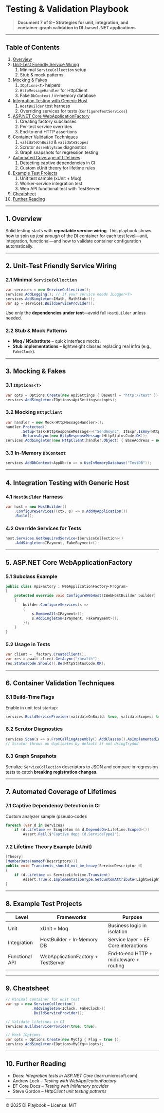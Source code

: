 # Testing & Validation Playbook

> **Document 7 of 8 – Strategies for unit, integration, and container‑graph validation in DI‑based .NET applications**

---

## Table of Contents

1. [Overview](#1-overview)
2. [Unit‑Test Friendly Service Wiring](#2-unit-test-friendly-service-wiring)
   1. Minimal `ServiceCollection` setup
   2. Stub & mock patterns
3. [Mocking & Fakes](#3-mocking--fakes)
   1. `IOptions<T>` helpers
   2. `HttpMessageHandler` for HttpClient
   3. Fake `DbContext` / in‑memory database
4. [Integration Testing with Generic Host](#4-integration-testing-with-generic-host)
   1. `HostBuilder` test harness
   2. Overriding services for tests (`ConfigureTestServices`)
5. [ASP.NET Core WebApplicationFactory](#5-aspnet-core-webapplicationfactory)
   1. Creating factory subclasses
   2. Per‑test service overrides
   3. End‑to‑end HTTP assertions
6. [Container Validation Techniques](#6-container-validation-techniques)
   1. `validateOnBuild` & `validateScopes`
   2. Scrutor `AssemblyScan` diagnostics
   3. Graph snapshots for regression testing
7. [Automated Coverage of Lifetimes](#7-automated-coverage-of-lifetimes)
   1. Detecting captive dependencies in CI
   2. Custom xUnit theory for lifetime rules
8. [Example Test Projects](#8-example-test-projects)
   1. Unit test sample (xUnit + Moq)
   2. Worker‑service integration test
   3. Web API functional test with TestServer
9. [Cheatsheet](#9-cheatsheet)
10. [Further Reading](#10-further-reading)

---

## 1. Overview

Solid testing starts with **repeatable service wiring**. This playbook shows how to spin up *just enough* of the DI container for each test level—unit, integration, functional—and how to validate container configuration automatically.

---

## 2. Unit‑Test Friendly Service Wiring

### 2.1 Minimal `ServiceCollection`

```csharp
var services = new ServiceCollection();
services.AddLogging(); // if your service needs ILogger<T>
services.AddSingleton<IMath, MathStub>();
var sp = services.BuildServiceProvider();
```

Use only the **dependencies under test**—avoid full `HostBuilder` unless needed.

### 2.2 Stub & Mock Patterns

- **Moq / NSubstitute** – quick interface mocks.
- **Stub implementations** – lightweight classes replacing real infra (e.g., `FakeClock`).

---

## 3. Mocking & Fakes

### 3.1 `IOptions<T>`

```csharp
var opts = Options.Create(new ApiSettings { BaseUrl = "http://test" });
services.AddSingleton<IOptions<ApiSettings>>(opts);
```

### 3.2 Mocking `HttpClient`

```csharp
var handler = new Mock<HttpMessageHandler>();
handler.Protected()
       .Setup<Task<HttpResponseMessage>>("SendAsync", ItExpr.IsAny<HttpRequestMessage>(), ItExpr.IsAny<CancellationToken>())
       .ReturnsAsync(new HttpResponseMessage(HttpStatusCode.OK));
services.AddSingleton(new HttpClient(handler.Object) { BaseAddress = new("http://fake") });
```

### 3.3 In‑Memory `DbContext`

```csharp
services.AddDbContext<AppDb>(o => o.UseInMemoryDatabase("TestDB"));
```

---

## 4. Integration Testing with Generic Host

### 4.1 `HostBuilder` Harness

```csharp
var host = new HostBuilder()
    .ConfigureServices((ctx, s) => s.AddMyApplication())
    .Build();
```

### 4.2 Override Services for Tests

```csharp
host.Services.GetRequiredService<IServiceCollection>()
    .AddSingleton<IPayment, FakePayment>();
```

---

## 5. ASP.NET Core WebApplicationFactory

### 5.1 Subclass Example

```csharp
public class ApiFactory : WebApplicationFactory<Program>
{
    protected override void ConfigureWebHost(IWebHostBuilder builder)
    {
        builder.ConfigureServices(s =>
        {
            s.RemoveAll<IPayment>();
            s.AddSingleton<IPayment, FakePayment>();
        });
    }
}
```

### 5.2 Usage in Tests

```csharp
var client = _factory.CreateClient();
var res = await client.GetAsync("/health");
res.StatusCode.Should().Be(HttpStatusCode.OK);
```

---

## 6. Container Validation Techniques

### 6.1 Build‑Time Flags

Enable in unit test startup:

```csharp
services.BuildServiceProvider(validateOnBuild: true, validateScopes: true);
```

### 6.2 Scrutor Diagnostics

```csharp
services.Scan(s => s.FromCallingAssembly().AddClasses().AsImplementedInterfaces());
// Scrutor throws on duplicates by default if not UsingTryAdd
```

### 6.3 Graph Snapshots

Serialize `ServiceCollection` descriptors to JSON and compare in regression tests to catch **breaking registration changes**.

---

## 7. Automated Coverage of Lifetimes

### 7.1 Captive Dependency Detection in CI

Custom analyzer sample (pseudo‑code):

```csharp
foreach (var d in services)
    if (d.Lifetime == Singleton && d.DependsOn<Lifetime.Scoped>())
        Assert.Fail($"Captive dep: {d.ServiceType}");
```

### 7.2 Lifetime Theory Example (xUnit)

```csharp
[Theory]
[MemberData(nameof(Descriptors))]
public void Transients_should_not_be_heavy(ServiceDescriptor d)
{
    if (d.Lifetime == ServiceLifetime.Transient)
        Assert.True(d.ImplementationType.GetCustomAttribute<LightweightAttribute>() != null);
}
```

---

## 8. Example Test Projects

| Level          | Frameworks                         | Purpose                                |
| -------------- | ---------------------------------- | -------------------------------------- |
| Unit           | xUnit + Moq                        | Business logic in isolation            |
| Integration    | HostBuilder + In‑Memory DB         | Service layer + EF Core interactions   |
| Functional API | WebApplicationFactory + TestServer | End‑to‑end HTTP + middleware + routing |

---

## 9. Cheatsheet

```csharp
// Minimal container for unit test
var sp = new ServiceCollection()
            .AddSingleton<IClock, FakeClock>()
            .BuildServiceProvider();

// Validate lifetimes in CI
services.BuildServiceProvider(true, true);

// Mock IOptions
var opts = Options.Create(new MyCfg { Flag = true });
services.AddSingleton<IOptions<MyCfg>>(opts);
```

---

## 10. Further Reading

- Docs: *Integration tests in ASP.NET Core* (learn.microsoft.com)
- Andrew Lock – *Testing with WebApplicationFactory*
- EF Core Docs – *Testing with InMemory provider*
- Steve Gordon – *HttpClient unit testing patterns*

---

© 2025 DI Playbook – License: MIT

